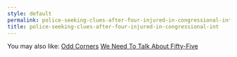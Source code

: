 ```yaml
---
style: default
permalink: police-seeking-clues-after-four-injured-in-congressional-int
title: police-seeking-clues-after-four-injured-in-congressional-int
---
```

You may also like:
[Odd Corners](http://scp-wiki.net/odd-corners)
[We Need To Talk About Fifty-Five](http://scp-wiki.net/we-need-to-talk-about-fifty-five)